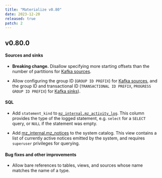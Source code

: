 ```yaml
---
title: "Materialize v0.80"
date: 2023-12-20
released: true
patch: 2
---
```


## v0.80.0

[//]: # "NOTE(morsapaes) v0.80 shipped support for expressions in the LIMIT
clause and AWS connections behind a feature flag."

#### Sources and sinks

* **Breaking change.** Disallow specifying more starting offsets than the number
    of partitions for [Kafka sources](/sql/create-source/kafka/#setting-start-offsets).

* Allow configuring the group ID (`GROUP ID PREFIX`) for [Kafka sources](/sql/create-source/kafka/#connection-options),
  and the group ID and transactional ID (`TRANSACTIONAL ID PREFIX`, `PROGRESS GROUP ID PREFIX`)
  for [Kafka sinks](/sql/create-sink/kafka/#connection-options)).

#### SQL

* Add `statement_kind` to [`mz_internal.mz_activity_log`](/sql/system-catalog/mz_internal/#mz_activity_log).
This column provides the type of the logged statement, e.g. `select` for a
`SELECT` query, or `NULL` if the statement was empty.

* Add [mz_internal.mz_notices](/sql/system-catalog/mz_internal/#mz_notices) to
  the system catalog. This view contains a list of currently active notices
  emitted by the system, and requires `superuser` privileges for querying.

#### Bug fixes and other improvements

* Allow bare references to tables, views, and sources whose name matches the
  name of a type.

